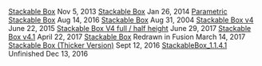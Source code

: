 <a href="https://www.thingiverse.com/thing:177814">Stackable Box</a> Nov 5, 2013
  <a href="https://www.thingiverse.com/thing:234669">Stackable Box</a> Jan 26, 2014
    <a href="https://www.thingiverse.com/thing:1720150">Parametric Stackable Box</a> Aug 14, 2016
  <a href="https://www.thingiverse.com/thing:447213">Stackable Box</a> Aug 31, 2004
    <a href="https://www.thingiverse.com/thing:647425">Stackable Box v4</a>  June 22, 2015
      <a href="https://www.thingiverse.com/thing:2410583">Stackable Box V4 full / half height</a> June 29, 2017
      <a href="https://www.thingiverse.com/thing:2265523">Stackable Box v4.1</a> April 22, 2017
      <a href="https://www.thingiverse.com/thing:2177645">Stackable Box</a> Redrawn in Fusion March 14, 2017
      <a href="https://www.thingiverse.com/thing:1766076">Stackable Box (Thicker Version)<a/> Sept 12, 2016
        <a href="https://www.thingiverse.com/thing:1963675">StackableBox_1.1.4.1<a/> Unfinished Dec 13, 2016